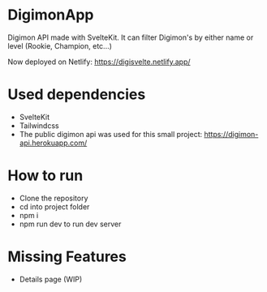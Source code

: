 # DigimonApp
Digimon API made with SvelteKit. It can filter Digimon's by either name or level (Rookie, Champion, etc...)

Now deployed on Netlify: https://digisvelte.netlify.app/

# Used dependencies
- SvelteKit
- Tailwindcss
- The public digimon api was used for this small project: https://digimon-api.herokuapp.com/

# How to run
- Clone the repository
- cd into project folder
- npm i
- npm run dev to run dev server

# Missing Features
- Details page (WIP)
